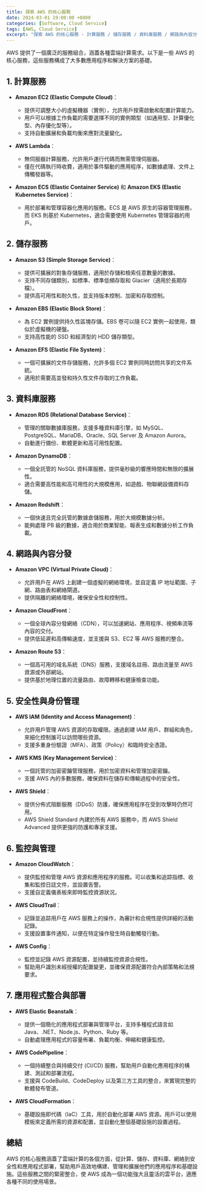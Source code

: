 ```yaml
---
title: 探索 AWS 的核心服務
date: 2024-03-01 19:00:00 +0800
categories: [Software, Cloud Service]
tags: [AWS, Cloud Service] 
excerpt: "探索 AWS 的核心服務 - 計算服務 / 儲存服務 / 資料庫服務 / 網路與內容分發 / 安全性與身份管理 / 應用程式整合與部署"
---
```


AWS 提供了一個廣泛的服務組合，涵蓋各種雲端計算需求。以下是一些 AWS 的核心服務，這些服務構成了大多數應用程序和解決方案的基礎。

## 1. **計算服務**

- **Amazon EC2 (Elastic Compute Cloud)**：
  - 提供可調整大小的虛擬機器（實例），允許用戶按需啟動和配置計算能力。
  - 用戶可以根據工作負載的需要選擇不同的實例類型（如通用型、計算優化型、內存優化型等）。
  - 支持自動擴展和負載均衡來應對流量變化。

- **AWS Lambda**：
  - 無伺服器計算服務，允許用戶運行代碼而無需管理伺服器。
  - 僅在代碼執行時收費，適用於事件驅動的應用程序，如數據處理、文件上傳觸發器等。

- **Amazon ECS (Elastic Container Service)** 和 **Amazon EKS (Elastic Kubernetes Service)**：
  - 用於部署和管理容器化應用的服務。ECS 是 AWS 原生的容器管理服務，而 EKS 則基於 Kubernetes，適合需要使用 Kubernetes 管理容器的用戶。

## 2. **儲存服務**

- **Amazon S3 (Simple Storage Service)**：
  - 提供可擴展的對象存儲服務，適用於存儲和檢索任意數量的數據。
  - 支持不同存儲類別，如標準、標準低頻存取和 Glacier（適用於長期存檔）。
  - 提供高可用性和耐久性，並支持版本控制、加密和存取控制。

- **Amazon EBS (Elastic Block Store)**：
  - 為 EC2 實例提供持久性區塊存儲。EBS 卷可以隨 EC2 實例一起使用，類似於虛擬機的硬盤。
  - 支持高性能的 SSD 和經濟型的 HDD 儲存類型。

- **Amazon EFS (Elastic File System)**：
  - 一個可擴展的文件存儲服務，允許多個 EC2 實例同時訪問共享的文件系統。
  - 適用於需要高並發和持久性文件存取的工作負載。

## 3. **資料庫服務**

- **Amazon RDS (Relational Database Service)**：
  - 管理的關聯數據庫服務，支援多種資料庫引擎，如 MySQL、PostgreSQL、MariaDB、Oracle、SQL Server 及 Amazon Aurora。
  - 自動進行備份、軟體更新和高可用性配置。

- **Amazon DynamoDB**：
  - 一個全託管的 NoSQL 資料庫服務，提供毫秒級的響應時間和無限的擴展性。
  - 適合需要高性能和高可用性的大規模應用，如遊戲、物聯網設備資料存儲。

- **Amazon Redshift**：
  - 一個快速且完全託管的數據倉儲服務，用於大規模數據分析。
  - 能夠處理 PB 級的數據，適合用於商業智能、報表生成和數據分析工作負載。

## 4. **網路與內容分發**

- **Amazon VPC (Virtual Private Cloud)**：
  - 允許用戶在 AWS 上創建一個虛擬的網絡環境，並自定義 IP 地址範圍、子網、路由表和網絡閘道。
  - 提供隔離的網絡環境，確保安全性和控制性。

- **Amazon CloudFront**：
  - 一個全球內容分發網絡（CDN），可以加速網站、應用程序、視頻串流等內容的交付。
  - 提供低延遲和高傳輸速度，並支援與 S3、EC2 等 AWS 服務的整合。

- **Amazon Route 53**：
  - 一個高可用的域名系統（DNS）服務，支援域名註冊、路由流量至 AWS 資源或外部網站。
  - 提供基於地理位置的流量路由、故障轉移和健康檢查功能。

## 5. **安全性與身份管理**

- **AWS IAM (Identity and Access Management)**：
  - 允許用戶管理 AWS 資源的存取權限。通過創建 IAM 用戶、群組和角色，來細化控制誰可以訪問哪些資源。
  - 支援多重身份驗證（MFA）、政策（Policy）和臨時安全憑證。

- **AWS KMS (Key Management Service)**：
  - 一個託管的加密密鑰管理服務，用於加密資料和管理加密密鑰。
  - 支援 AWS 內的多數服務，確保資料在儲存和傳輸過程中的安全性。

- **AWS Shield**：
  - 提供分佈式阻斷服務（DDoS）防護，確保應用程序在受到攻擊時仍然可用。
  - AWS Shield Standard 內建於所有 AWS 服務中，而 AWS Shield Advanced 提供更強的防護和專家支援。

## 6. **監控與管理**

- **Amazon CloudWatch**：
  - 提供監控和管理 AWS 資源和應用程序的服務。可以收集和追踪指標、收集和監控日誌文件，並設置告警。
  - 支援自定義儀表板來即時監控資源狀況。

- **AWS CloudTrail**：
  - 記錄並追踪用戶在 AWS 服務上的操作，為審計和合規性提供詳細的活動記錄。
  - 支援設置事件通知，以便在特定操作發生時自動觸發行動。

- **AWS Config**：
  - 監控並記錄 AWS 資源配置，並持續監控資源合規性。
  - 幫助用戶識別未經授權的配置變更，並確保資源配置符合內部策略和法規要求。

## 7. **應用程式整合與部署**

- **AWS Elastic Beanstalk**：
  - 提供一個簡化的應用程式部署與管理平台，支持多種程式語言如 Java、.NET、Node.js、Python、Ruby 等。
  - 自動處理應用程式的容量佈署、負載均衡、伸縮和健康監控。

- **AWS CodePipeline**：
  - 一個持續整合與持續交付 (CI/CD) 服務，幫助用戶自動化應用程序的構建、測試和部署流程。
  - 支援與 CodeBuild、CodeDeploy 以及第三方工具的整合，來實現完整的軟體發布管道。

- **AWS CloudFormation**：
  - 基礎設施即代碼（IaC）工具，用於自動化部署 AWS 資源。用戶可以使用模板來定義所需的資源和配置，並自動化整個基礎設施的設置過程。

## 總結

AWS 的核心服務涵蓋了雲端計算的各個方面，從計算、儲存、資料庫、網絡到安全性和應用程式部署，幫助用戶高效地構建、管理和擴展他們的應用程序和基礎設施。這些服務之間的緊密整合，使 AWS 成為一個功能強大且靈活的雲平台，適應各種不同的使用場景。

